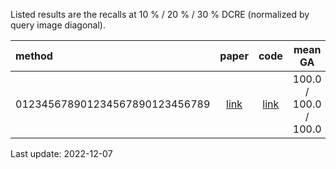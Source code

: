 Listed results are the recalls at 10 % / 20 % / 30 % DCRE (normalized by query image diagonal).

| method | paper | code | mean GA | max. GA | mean LR | max. LR |
| :--- | :---: | :---: | :---: | :---: | :---: | :---: |
| 012345678901234567890123456789 | [link](https://www.example.org) | [link](https://www.example.org) | 100.0 / 100.0 / 100.0 | 100.0 / 100.0 / 100.0 | 100.0 / 100.0 / 100.0 | 100.0 / 100.0 / 100.0 |

Last update: 2022-12-07